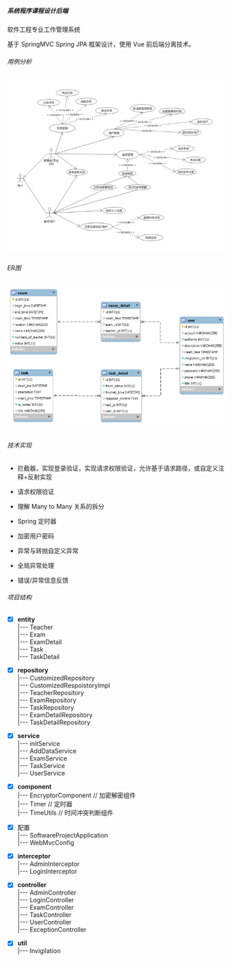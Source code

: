 ##### 系统程序课程设计后端

软件工程专业工作管理系统

基于 SpringMVC Spring JPA 框架设计，使用 Vue 前后端分离技术。

###### 用例分析

![](https://raw.githubusercontent.com/zhanyeye/Figure-bed/img/img/20190617135955.png)

###### ER图

![](https://raw.githubusercontent.com/zhanyeye/Figure-bed/img/img/20190616214131.png)

###### 



###### 技术实现

- 拦截器，实现登录验证，实现请求权限验证，允许基于请求路径，或自定义注释+反射实现

- 请求权限验证

- 理解 Many to Many 关系的拆分

- Spring 定时器
- 加密用户密码
- 异常与转抛自定义异常
- 全局异常处理
- 错误/异常信息反馈



###### 项目结构

- [x] **entity**  
  |--- Teacher  
  |--- Exam  
  |--- ExamDetail  
  |--- Task  
  |--- TaskDetail  


- [x] **repository**  
  |--- CustomizedRepository  
  	|---  CustomizedRespoistoryImpl  
  |--- TeacherRepository  
  |--- ExamRepository  
  |--- TaskRepository  
  |--- ExamDetailRepository  
  |--- TaskDetailRepository  


- [x] **service**  
  |--- initService  
  |--- AddDataService  
  |--- ExamService  
  |--- TaskService  
  |--- UserService 


- [x] **component**   
  |--- EncryptorComponent  // 加密解密组件   
  |--- Timer   // 定时器    
  |--- TimeUtils  // 时间冲突判断组件  


- [x] 配置  
  |--- SoftwareProjectApplication  
  |--- WebMvcConfig  


- [x] **interceptor**  
  |--- AdminInterceptor  
  |--- LoginInterceptor  


- [x] **controller**   
  |--- AdminController  
  |--- LoginController  
  |--- ExamController  
  |--- TaskController  
  |--- UserController  
  |--- ExceptionController  
  
- [x] **util**  
  |--- Invigilation


